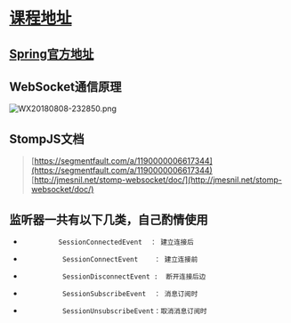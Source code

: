 # [课程地址](http://edu.51cto.com/course/13306.html)

## [Spring官方地址](https://spring.io/guides/gs/messaging-stomp-websocket/)

## WebSocket通信原理
![WX20180808-232850.png](https://i.loli.net/2018/08/08/5b6b0c5ee329f.png)

## StompJS文档
> [https://segmentfault.com/a/1190000006617344](https://segmentfault.com/a/1190000006617344)
> [http://jmesnil.net/stomp-websocket/doc/](http://jmesnil.net/stomp-websocket/doc/)

## 监听器一共有以下几类，自己酌情使用
+              SessionConnectedEvent  ： 建立连接后
+               SessionConnectEvent    ： 建立连接前
+               SessionDisconnectEvent :  断开连接后边
+               SessionSubscribeEvent  ： 消息订阅时
+               SessionUnsubscribeEvent：取消消息订阅时